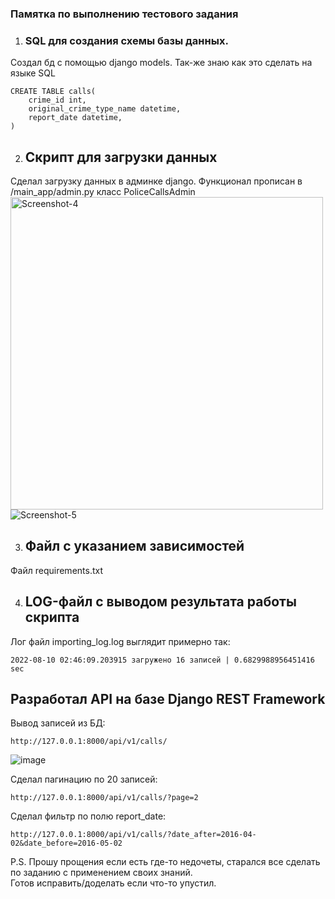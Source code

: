 ### Памятка по выполнению тестового задания

1. ### SQL для создания схемы базы данных.

<p>Создал бд с помощью django models. Так-же знаю как это сделать на языке SQL</p>

    CREATE TABLE calls(
        crime_id int,
        original_crime_type_name datetime,
        report_date datetime,
    )

2. ## Скрипт для загрузки данных

<p>Сделал загрузку данных в админке django. Функционал прописан в /main_app/admin.py класс PoliceCallsAdmin
<img src="https://i.ibb.co/pbBGLYp/Screenshot-4.png" alt="Screenshot-4" border="0" width="500">
<img src="https://i.ibb.co/p45C16s/Screenshot-5.png" alt="Screenshot-5" border="0">
</p>

3. ## Файл с указанием зависимостей

<p>Файл requirements.txt</p>

4. ## LOG-файл с выводом результата работы скрипта

<p>Лог файл importing_log.log выглядит примерно так:</p>

    2022-08-10 02:46:09.203915 загружено 16 записей | 0.6829988956451416 sec

## Разработал API на базе Django REST Framework

Вывод записей из БД:

    http://127.0.0.1:8000/api/v1/calls/

<img src="https://i.ibb.co/Fw0f8V3/image.png" alt="image" border="0">

Сделал пагинацию по 20 записей:

    http://127.0.0.1:8000/api/v1/calls/?page=2

Сделал фильтр по полю report_date:

    http://127.0.0.1:8000/api/v1/calls/?date_after=2016-04-02&date_before=2016-05-02

<p>P.S. Прошу прощения если есть где-то недочеты, старался все сделать по заданию с применением своих знаний.<br>
Готов исправить/доделать если что-то упустил.</p>